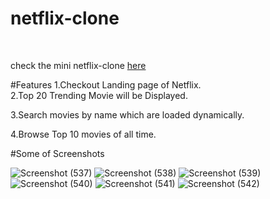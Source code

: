 # netflix-clone
<br/>

check the mini netflix-clone [here](https://netflix-clone-virid-two.vercel.app/)

#Features
1.Checkout Landing page of Netflix.
<br/>
2.Top 20 Trending Movie will be Displayed.
<br/>

3.Search movies by name which are loaded dynamically.
<br/>

4.Browse Top 10 movies of all time.

#Some of Screenshots

![Screenshot (537)](https://user-images.githubusercontent.com/87975437/213929585-3411ecb2-a684-4b03-a8c6-95885677461d.png)
![Screenshot (538)](https://user-images.githubusercontent.com/87975437/213929586-0a2b2088-aa32-40f0-a666-c6627c89e97a.png)
![Screenshot (539)](https://user-images.githubusercontent.com/87975437/213929588-c8c298e6-0e92-40fd-9f0a-35e7f747ef2b.png)
![Screenshot (540)](https://user-images.githubusercontent.com/87975437/213929591-8c47dece-84b3-4244-9743-ab50b7cfc8df.png)
![Screenshot (541)](https://user-images.githubusercontent.com/87975437/213929596-713ee09c-cfdf-4221-8249-4c4128223456.png)
![Screenshot (542)](https://user-images.githubusercontent.com/87975437/213929600-ac423877-45eb-488c-895b-e3e36dbc7221.png)
